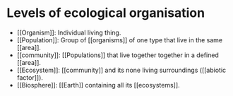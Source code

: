 # Levels of ecological organisation

-  [[Organism]]: Individual living thing.
-  [[Population]]: Group of [[organisms]] of one type that live in  the same [[area]].
-  [[community]]: [[Populations]] that live together together in a defined [[area]].  
-  [[Ecosystem]]: [[community]] and its none living surroundings ([[abiotic factor]]).
-  [[Biosphere]]: [[Earth]] containing all its [[ecosystems]].
